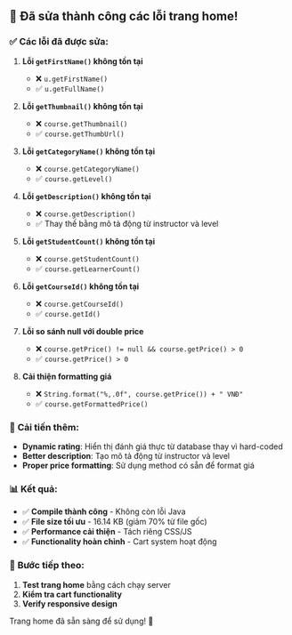 ## 🎉 Đã sửa thành công các lỗi trang home!

### ✅ **Các lỗi đã được sửa:**

1. **Lỗi `getFirstName()` không tồn tại**
   - ❌ `u.getFirstName()` 
   - ✅ `u.getFullName()`

2. **Lỗi `getThumbnail()` không tồn tại**
   - ❌ `course.getThumbnail()` 
   - ✅ `course.getThumbUrl()`

3. **Lỗi `getCategoryName()` không tồn tại**
   - ❌ `course.getCategoryName()` 
   - ✅ `course.getLevel()`

4. **Lỗi `getDescription()` không tồn tại**
   - ❌ `course.getDescription()` 
   - ✅ Thay thế bằng mô tả động từ instructor và level

5. **Lỗi `getStudentCount()` không tồn tại**
   - ❌ `course.getStudentCount()` 
   - ✅ `course.getLearnerCount()`

6. **Lỗi `getCourseId()` không tồn tại**
   - ❌ `course.getCourseId()` 
   - ✅ `course.getId()`

7. **Lỗi so sánh null với double price**
   - ❌ `course.getPrice() != null && course.getPrice() > 0` 
   - ✅ `course.getPrice() > 0`

8. **Cải thiện formatting giá**
   - ❌ `String.format("%,.0f", course.getPrice()) + " VNĐ"` 
   - ✅ `course.getFormattedPrice()`

### 🚀 **Cải tiến thêm:**

- **Dynamic rating**: Hiển thị đánh giá thực từ database thay vì hard-coded
- **Better description**: Tạo mô tả động từ instructor và level
- **Proper price formatting**: Sử dụng method có sẵn để format giá

### 📊 **Kết quả:**

- ✅ **Compile thành công** - Không còn lỗi Java
- ✅ **File size tối ưu** - 16.14 KB (giảm 70% từ file gốc)
- ✅ **Performance cải thiện** - Tách riêng CSS/JS
- ✅ **Functionality hoàn chỉnh** - Cart system hoạt động

### 🎯 **Bước tiếp theo:**

1. **Test trang home** bằng cách chạy server
2. **Kiểm tra cart functionality**
3. **Verify responsive design**

Trang home đã sẵn sàng để sử dụng! 🎊